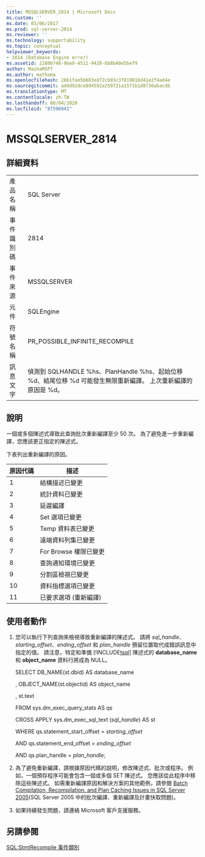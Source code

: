 ```yaml
---
title: MSSQLSERVER_2814 | Microsoft Docs
ms.custom: ''
ms.date: 03/06/2017
ms.prod: sql-server-2014
ms.reviewer: ''
ms.technology: supportability
ms.topic: conceptual
helpviewer_keywords:
- 2814 (Database Engine error)
ms.assetid: 22800748-9be9-4511-9428-6b8b40e5bef9
author: MashaMSFT
ms.author: mathoma
ms.openlocfilehash: 26b1fae5b683ed72cb93c3f81981bd41e2f4ad4e
ms.sourcegitcommit: ad4d92dce894592a259721a1571b1d8736abacdb
ms.translationtype: MT
ms.contentlocale: zh-TW
ms.lasthandoff: 08/04/2020
ms.locfileid: "87596041"
---
```

# <a name="mssqlserver_2814"></a>MSSQLSERVER_2814
    
## <a name="details"></a>詳細資料  
  
|||  
|-|-|  
|產品名稱|SQL Server|  
|事件識別碼|2814|  
|事件來源|MSSQLSERVER|  
|元件|SQLEngine|  
|符號名稱|PR_POSSIBLE_INFINITE_RECOMPILE|  
|訊息文字|偵測到 SQLHANDLE %hs、PlanHandle %hs、起始位移 %d、結尾位移 %d 可能發生無限重新編譯。 上次重新編譯的原因是 %d。|  
  
## <a name="explanation"></a>說明  
 一個或多個陳述式導致此查詢批次重新編譯至少 50 次。 為了避免進一步重新編譯，您應該更正指定的陳述式。  
  
 下表列出重新編譯的原因。  
  
|原因代碼|描述|  
|-----------------|-----------------|  
|1|結構描述已變更|  
|2|統計資料已變更|  
|3|延遲編譯|  
|4|Set 選項已變更|  
|5|Temp 資料表已變更|  
|6|遠端資料列集已變更|  
|7|For Browse 權限已變更|  
|8|查詢通知環境已變更|  
|9|分割區檢視已變更|  
|10|資料指標選項已變更|  
|11|已要求選項 (重新編譯)|  
  
## <a name="user-action"></a>使用者動作  
  
1.  您可以執行下列查詢來檢視導致重新編譯的陳述式。 請將 *sql_handle*、*starting_offset*、*ending_offset* 和 *plan_handle* 預留位置取代成錯誤訊息中指定的值。 請注意，特定和準備 [!INCLUDE[tsql](../../includes/tsql-md.md)] 陳述式的 **database_name** 和 **object_name** 資料行將成為 NULL。  
  
     SELECT DB_NAME(st.dbid) AS database_name  
  
     , OBJECT_NAME(st.objectid) AS object_name  
  
     , st.text  
  
     FROM sys.dm_exec_query_stats AS qs  
  
     CROSS APPLY sys.dm_exec_sql_text (*sql_handle*) AS st  
  
     WHERE qs.statement_start_offset = *starting_offset*  
  
     AND qs.statement_end_offset = *ending_offset*  
  
     AND qs.plan_handle = *plan_handle*;  
  
2.  為了避免重新編譯，請根據原因代碼的說明，修改陳述式、批次或程序。 例如，一個預存程序可能會包含一個或多個 SET 陳述式。 您應該從此程序中移除這些陳述式。 如需重新編譯原因和解決方案的其他範例，請參閱 [Batch Compilation, Recompilation, and Plan Caching Issues in SQL Server 2005](https://docs.microsoft.com/previous-versions/sql/sql-server-2005/administrator/cc966425(v=technet.10))(SQL Server 2005 中的批次編譯、重新編譯及計畫快取問題)。  
  
3.  如果持續發生問題，請連絡 Microsoft 客戶支援服務。  
  
## <a name="see-also"></a>另請參閱  
 [SQL:StmtRecompile 事件類別](../event-classes/sql-stmtrecompile-event-class.md)  
  
  
